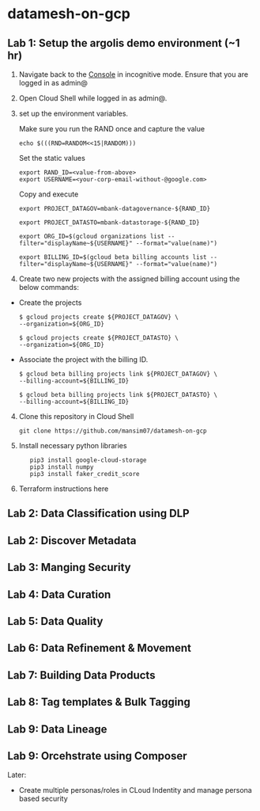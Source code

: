 # datamesh-on-gcp
## Lab 1: Setup the argolis demo environment (~1 hr) 
1. Navigate back to the [Console](https://console.cloud.google.com) in incognitive mode. Ensure that you are logged in as admin@

2. Open Cloud Shell while logged in as admin@.

3. set up the environment variables.

    Make sure you run the RAND once and capture the  value 

    ``` 
    echo $(((RND=RANDOM<<15|RANDOM)))
    ```
    Set the static values 

    ```
    export RAND_ID=<value-from-above>
    export USERNAME=<your-corp-email-without-@google.com>
    ```

    Copy and execute 
    ```
    export PROJECT_DATAGOV=mbank-datagovernance-${RAND_ID}

    export PROJECT_DATASTO=mbank-datastorage-${RAND_ID}

    export ORG_ID=$(gcloud organizations list --filter="displayName~${USERNAME}" --format="value(name)")

    export BILLING_ID=$(gcloud beta billing accounts list --filter="displayName~${USERNAME}" --format="value(name)")

    ```



3. Create two new projects with the assigned billing account using the below commands: 
  * Create the projects 
    ```shell
    $ gcloud projects create ${PROJECT_DATAGOV} \
    --organization=${ORG_ID}

    $ gcloud projects create ${PROJECT_DATASTO} \
    --organization=${ORG_ID}

    ```

* Associate the project with the billing ID.
    ```shell
    $ gcloud beta billing projects link ${PROJECT_DATAGOV} \
    --billing-account=${BILLING_ID}

    $ gcloud beta billing projects link ${PROJECT_DATASTO} \
    --billing-account=${BILLING_ID}

    ```


4.  Clone this repository in Cloud Shell

    ```shell
    git clone https://github.com/mansim07/datamesh-on-gcp
    ```

5.  Install necessary python libraries
     
     ```shell
        pip3 install google-cloud-storage
        pip3 install numpy
        pip3 install faker_credit_score
    ```

6. Terraform instructions here 

## Lab 2: Data Classification using DLP

## Lab 2: Discover Metadata

## Lab 3: Manging Security

## Lab 4: Data Curation

## Lab 5: Data Quality

## Lab 6: Data Refinement & Movement 

## Lab 7: Building Data Products

## Lab 8: Tag templates & Bulk Tagging

## Lab 9: Data Lineage 

## Lab 9: Orcehstrate using Composer

Later: 

 - Create multiple personas/roles in CLoud Indentity  and manage persona based security 

